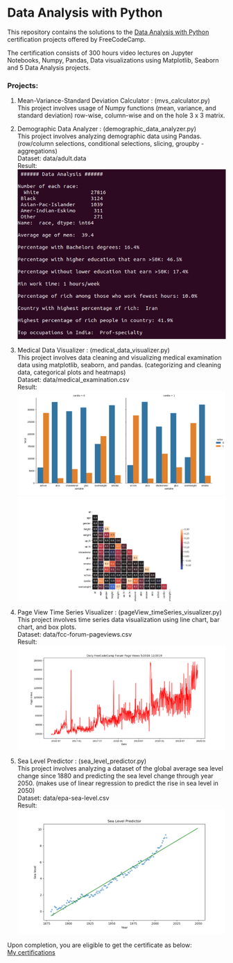 # Data Analysis with Python

This repository contains the solutions to the [Data Analysis with Python](https://www.freecodecamp.org/learn/data-analysis-with-python/data-analysis-with-python-course/introduction-to-data-analysis) certification projects offered by FreeCodeCamp.

The certification consists of 300 hours video lectures on Jupyter Notebooks, Numpy, Pandas, Data visualizations using Matplotlib, Seaborn and 5 Data Analysis projects.

### Projects:
1. Mean-Variance-Standard Deviation Calculator : (mvs_calculator.py)  
This project involves usage of Numpy functions (mean, variance, and standard deviation) row-wise, column-wise and on the hole 3 x 3 matrix.  
  
2. Demographic Data Analyzer : (demographic_data_analyzer.py)  
This project involves analyzing demographic data using Pandas. (row/column selections, conditional selections, slicing, groupby - aggregations)   
Dataset: data/adult.data  
Result:  
![Screenshot](Plots/p2_results.png)
  
3. Medical Data Visualizer : (medical_data_visualizer.py)  
This project involves data cleaning and visualizing medical examination data using matplotlib, seaborn, and pandas. (categorizing and cleaning data, categorical plots and heatmaps)  
Dataset: data/medical_examination.csv  
Result: 
![Screenshot](Plots/p3_catplot.png)
![Screenshot](Plots/p3_heatmap.png)
  
4. Page View Time Series Visualizer : (pageView_timeSeries_visualizer.py)  
This project involves time series data visualization using line chart, bar chart, and box plots.  
Dataset: data/fcc-forum-pageviews.csv  
Result: 
![Screenshot](Plots/p4_lineplot.png)

5. Sea Level Predictor : (sea_level_predictor.py)  
This project involves analyzing a dataset of the global average sea level change since 1880 and predicting the sea level change through year 2050. (makes use of linear regression to predict the rise in sea level in 2050)  
Dataset: data/epa-sea-level.csv  
Result: 
![Screenshot](Plots/p5_linearreg.png)

Upon completion, you are eligible to get the certificate as below:  
[My certifications](Plots/da_python.png)

